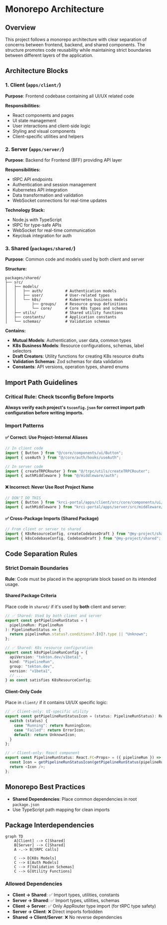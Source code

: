 # Monorepo Architecture

## Overview

This project follows a monorepo architecture with clear separation of concerns between frontend, backend, and shared components. The structure promotes code reusability while maintaining strict boundaries between different layers of the application.

## Architecture Blocks

### 1. Client (`apps/client/`)

**Purpose**: Frontend codebase containing all UI/UX related code

**Responsibilities:**

- React components and pages
- UI state management
- User interactions and client-side logic
- Styling and visual components
- Client-specific utilities and helpers

### 2. Server (`apps/server/`)

**Purpose**: Backend for Frontend (BFF) providing API layer

**Responsibilities:**

- tRPC API endpoints
- Authentication and session management
- Kubernetes API integration
- Data transformation and validation
- WebSocket connections for real-time updates

**Technology Stack:**

- Node.js with TypeScript
- tRPC for type-safe APIs
- WebSocket for real-time communication
- Keycloak integration for auth

### 3. Shared (`packages/shared/`)

**Purpose**: Common code and models used by both client and server

**Structure:**

```
packages/shared/
├── src/
│   ├── models/
│   │   ├── auth/          # Authentication models
│   │   ├── user/          # User-related types
│   │   └── k8s/           # Kubernetes business models
│   │       ├── groups/    # Resource group definitions
│   │       └── core/      # Core K8s types and schemas
│   ├── utils/             # Shared utility functions
│   ├── constants/         # Application constants
│   └── schemas/           # Validation schemas
```

**Contains:**

- **Mutual Models**: Authentication, user data, common types
- **K8s Business Models**: Resource configurations, schemas, label selectors
- **Draft Creators**: Utility functions for creating K8s resource drafts
- **Validation Schemas**: Zod schemas for data validation
- **Constants**: API versions, operation types, shared enums

## Import Path Guidelines

### Critical Rule: Check tsconfig Before Imports

**Always verify each project's `tsconfig.json` for correct import path configuration before writing imports.**

### Import Patterns

#### ✅ Correct: Use Project-Internal Aliases

```typescript
// In client code
import { Button } from "@/core/components/ui/Button";
import { useAuth } from "@/core/auth/hooks/useAuth";

// In server code
import { createTRPCRouter } from "@/trpc/utils/createTRPCRouter";
import { authMiddleware } from "@/middleware/auth";
```

#### ❌ Incorrect: Never Use Root Project Name

```typescript
// DON'T DO THIS
import { Button } from "krci-portal/apps/client/src/core/components/ui/Button";
import { authMiddleware } from "krci-portal/apps/server/src/middleware/auth";
```

#### ✅ Cross-Package Imports (Shared Package)

```typescript
// From client or server to shared
import { K8sResourceConfig, createCodebaseDraft } from "@my-project/shared";
import { k8sCodebaseConfig, CodebaseDraft } from "@my-project/shared";
```

## Code Separation Rules

### Strict Domain Boundaries

**Rule**: Code must be placed in the appropriate block based on its intended usage.

#### Shared Package Criteria

Place code in `shared/` if it's used by **both** client and server:

```typescript
// ✅ Shared: Used by both client and server
export const getPipelineRunStatus = (
  pipelineRun: PipelineRun
): PipelineRunStatus => {
  return pipelineRun.status?.conditions?.[0]?.type || "Unknown";
};

// ✅ Shared: K8s resource configuration
export const k8sPipelineRunConfig = {
  apiVersion: "tekton.dev/v1beta1",
  kind: "PipelineRun",
  group: "tekton.dev",
  version: "v1beta1",
  // ...
} as const satisfies K8sResourceConfig;
```

#### Client-Only Code

Place in `client/` if it contains UI/UX specific logic:

```typescript
// ✅ Client-only: UI-specific utility
export const getPipelineRunStatusIcon = (status: PipelineRunStatus): React.ComponentType => {
  switch (status) {
    case "Running": return RunningIcon;
    case "Failed": return ErrorIcon;
    default: return UnknownIcon;
  }
};

// ✅ Client-only: React component
export const PipelineRunStatus: React.FC<Props> = ({ pipelineRun }) => {
  const Icon = getPipelineRunStatusIcon(getPipelineRunStatus(pipelineRun));
  return <Icon />;
};
```

## Monorepo Best Practices

- **Shared Dependencies**: Place common dependencies in root `package.json`
- Use TypeScript path mapping for clean imports

## Package Interdependencies

```mermaid
graph TD
    A[Client] --> C[Shared]
    B[Server] --> C[Shared]
    A -.-> B[tRPC calls]

    C --> D[K8s Models]
    C --> E[Auth Models]
    C --> F[Validation Schemas]
    C --> G[Utility Functions]
```

### Allowed Dependencies

- **Client → Shared**: ✅ Import types, utilities, constants
- **Server → Shared**: ✅ Import types, utilities, schemas
- **Client → Server**: ✅ Only AppRouter type import (for tRPC type safety)
- **Server → Client**: ❌ Direct imports forbidden
- **Shared → Client/Server**: ❌ No reverse dependencies
